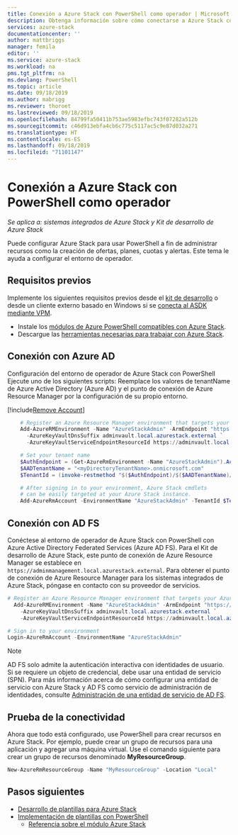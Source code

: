 ```yaml
---
title: Conexión a Azure Stack con PowerShell como operador | Microsoft Docs
description: Obtenga información sobre cómo conectarse a Azure Stack con PowerShell como operador
services: azure-stack
documentationcenter: ''
author: mattbriggs
manager: femila
editor: ''
ms.service: azure-stack
ms.workload: na
pms.tgt_pltfrm: na
ms.devlang: PowerShell
ms.topic: article
ms.date: 09/18/2019
ms.author: mabrigg
ms.reviewer: thoroet
ms.lastreviewed: 09/18/2019
ms.openlocfilehash: 84799fa50411b753ae5983efbc743f07282a512b
ms.sourcegitcommit: c46d913ebfa4cb6c775c5117ac5c9e87d032a271
ms.translationtype: HT
ms.contentlocale: es-ES
ms.lasthandoff: 09/18/2019
ms.locfileid: "71101147"
---
```

# <a name="connect-to-azure-stack-with-powershell-as-an-operator"></a>Conexión a Azure Stack con PowerShell como operador

*Se aplica a: sistemas integrados de Azure Stack y Kit de desarrollo de Azure Stack*

Puede configurar Azure Stack para usar PowerShell a fin de administrar recursos como la creación de ofertas, planes, cuotas y alertas. Este tema le ayuda a configurar el entorno de operador.

## <a name="prerequisites"></a>Requisitos previos

Implemente los siguientes requisitos previos desde el [kit de desarrollo](../asdk/asdk-connect.md#connect-with-rdp) o desde un cliente externo basado en Windows si se [conecta al ASDK mediante VPM](../asdk/asdk-connect.md#connect-with-vpn). 

 - Instale los [módulos de Azure PowerShell compatibles con Azure Stack](azure-stack-powershell-install.md).  
 - Descargue las [herramientas necesarias para trabajar con Azure Stack](azure-stack-powershell-download.md).  

## <a name="connect-with-azure-ad"></a>Conexión con Azure AD

Configuración del entorno de operador de Azure Stack con PowerShell Ejecute uno de los siguientes scripts: Reemplace los valores de tenantName de Azure Active Directory (Azure AD) y el punto de conexión de Azure Resource Manager por la configuración de su propio entorno. 

[!include[Remove Account](../../includes/remove-account.md)]

```powershell  
    # Register an Azure Resource Manager environment that targets your Azure Stack instance. Get your Azure Resource Manager endpoint value from your service provider.
    Add-AzureRMEnvironment -Name "AzureStackAdmin" -ArmEndpoint "https://adminmanagement.local.azurestack.external" `
      -AzureKeyVaultDnsSuffix adminvault.local.azurestack.external `
      -AzureKeyVaultServiceEndpointResourceId https://adminvault.local.azurestack.external

    # Set your tenant name
    $AuthEndpoint = (Get-AzureRmEnvironment -Name "AzureStackAdmin").ActiveDirectoryAuthority.TrimEnd('/')
    $AADTenantName = "<myDirectoryTenantName>.onmicrosoft.com"
    $TenantId = (invoke-restmethod "$($AuthEndpoint)/$($AADTenantName)/.well-known/openid-configuration").issuer.TrimEnd('/').Split('/')[-1]

    # After signing in to your environment, Azure Stack cmdlets
    # can be easily targeted at your Azure Stack instance.
    Add-AzureRmAccount -EnvironmentName "AzureStackAdmin" -TenantId $TenantId
```

## <a name="connect-with-ad-fs"></a>Conexión con AD FS

Conéctese al entorno de operador de Azure Stack con PowerShell con Azure Active Directory Federated Services (Azure AD FS). Para el Kit de desarrollo de Azure Stack, este punto de conexión de Azure Resource Manager se establece en `https://adminmanagement.local.azurestack.external`. Para obtener el punto de conexión de Azure Resource Manager para los sistemas integrados de Azure Stack, póngase en contacto con su proveedor de servicios.


  ```powershell  
  # Register an Azure Resource Manager environment that targets your Azure Stack instance. Get your Azure Resource Manager endpoint value from your service provider.
    Add-AzureRMEnvironment -Name "AzureStackAdmin" -ArmEndpoint "https://adminmanagement.local.azurestack.external" `
      -AzureKeyVaultDnsSuffix adminvault.local.azurestack.external `
      -AzureKeyVaultServiceEndpointResourceId https://adminvault.local.azurestack.external

  # Sign in to your environment
  Login-AzureRmAccount -EnvironmentName "AzureStackAdmin"
  ```

> [!Note]  
> AD FS solo admite la autenticación interactiva con identidades de usuario. Si se requiere un objeto de credencial, debe usar una entidad de servicio (SPN). Para más información acerca de cómo configurar una entidad de servicio con Azure Stack y AD FS como servicio de administración de identidades, consulte [Administración de una entidad de servicio de AD FS](azure-stack-create-service-principals.md#manage-an-ad-fs-service-principal).

## <a name="test-the-connectivity"></a>Prueba de la conectividad

Ahora que todo está configurado, use PowerShell para crear recursos en Azure Stack. Por ejemplo, puede crear un grupo de recursos para una aplicación y agregar una máquina virtual. Use el comando siguiente para crear un grupo de recursos denominado **MyResourceGroup**.

```powershell  
New-AzureRmResourceGroup -Name "MyResourceGroup" -Location "Local"
```

## <a name="next-steps"></a>Pasos siguientes

- [Desarrollo de plantillas para Azure Stack](../user/azure-stack-develop-templates.md)
- [Implementación de plantillas con PowerShell](../user/azure-stack-deploy-template-powershell.md)
  - [Referencia sobre el módulo Azure Stack](https://docs.microsoft.com/powershell/azure/azure-stack/overview)  
